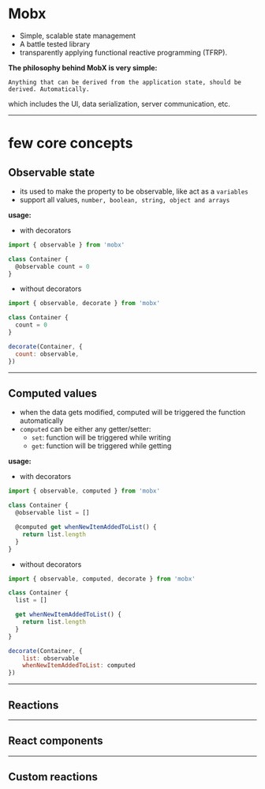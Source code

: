 # Mobx

- Simple, scalable state management
- A battle tested library
- transparently applying functional reactive programming (TFRP).

**The philosophy behind MobX is very simple:**

`Anything that can be derived from the application state, should be derived. Automatically.`

which includes the UI, data serialization, server communication, etc.

---

# few core concepts

## Observable state

- its used to make the property to be observable, like act as a `variables`
- support all values, `number, boolean, string, object and arrays`

**usage:**

- with decorators

```js
import { observable } from 'mobx'

class Container {
  @observable count = 0
}
```

- without decorators

```js
import { observable, decorate } from 'mobx'

class Container {
  count = 0
}

decorate(Container, {
  count: observable,
})
```

---

## Computed values

- when the data gets modified, computed will be triggered the function automatically
- `computed` can be either any getter/setter:
  - `set`: function will be triggered while writing
  - `get`: function will be triggered while getting

**usage:**

- with decorators

```js
import { observable, computed } from 'mobx'

class Container {
  @observable list = []

  @computed get whenNewItemAddedToList() {
    return list.length
  }
}
```

- without decorators

```js
import { observable, computed, decorate } from 'mobx'

class Container {
  list = []

  get whenNewItemAddedToList() {
    return list.length
  }
}

decorate(Container, {
    list: observable
    whenNewItemAddedToList: computed
})
```

---

## Reactions

---

## React components

---

## Custom reactions

